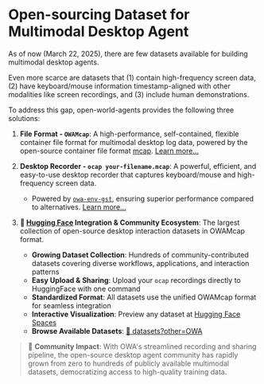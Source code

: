 # Open-sourcing Dataset for Multimodal Desktop Agent

As of now (March 22, 2025), there are few datasets available for building multimodal desktop agents.

Even more scarce are datasets that (1) contain high-frequency screen data, (2) have keyboard/mouse information timestamp-aligned with other modalities like screen recordings, and (3) include human demonstrations.

To address this gap, open-world-agents provides the following three solutions:

1. **File Format - `OWAMcap`**: A high-performance, self-contained, flexible container file format for multimodal desktop log data, powered by the open-source container file format [mcap](https://mcap.dev/). [Learn more...](data_format.md)

2. **Desktop Recorder - `ocap your-filename.mcap`**: A powerful, efficient, and easy-to-use desktop recorder that captures keyboard/mouse and high-frequency screen data.
    - Powered by [`owa-env-gst`](../env/plugins/gst.md), ensuring superior performance compared to alternatives. [Learn more...](ocap.md)

3. **🤗 [Hugging Face](https://huggingface.co/) Integration & Community Ecosystem**: The largest collection of open-source desktop interaction datasets in OWAMcap format.
    - **Growing Dataset Collection**: Hundreds of community-contributed datasets covering diverse workflows, applications, and interaction patterns
    - **Easy Upload & Sharing**: Upload your `ocap` recordings directly to HuggingFace with one command
    - **Standardized Format**: All datasets use the unified OWAMcap format for seamless integration
    - **Interactive Visualization**: Preview any dataset at [Hugging Face Spaces](https://huggingface.co/spaces/open-world-agents/visualize_dataset)
    - **Browse Available Datasets**: [🤗 datasets?other=OWA](https://huggingface.co/datasets?other=OWA)

> 🚀 **Community Impact**: With OWA's streamlined recording and sharing pipeline, the open-source desktop agent community has rapidly grown from zero to hundreds of publicly available multimodal datasets, democratizing access to high-quality training data.